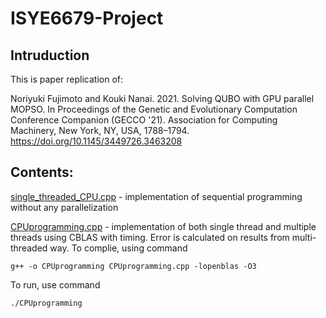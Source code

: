 # ISYE6679-Project
## Intruduction
This is paper replication of:

Noriyuki Fujimoto and Kouki Nanai. 2021. Solving QUBO with GPU parallel MOPSO. In Proceedings of the Genetic and Evolutionary Computation Conference Companion (GECCO '21). Association for Computing Machinery, New York, NY, USA, 1788–1794. https://doi.org/10.1145/3449726.3463208



## Contents:

[single_threaded_CPU.cpp](#CPUprogramming.cpp) - implementation of sequential programming without any parallelization


[CPUprogramming.cpp](#CPUprogramming.cpp) - implementation of both single thread and multiple threads using CBLAS with timing. Error is calculated on results from multi-threaded way.
To complie, using command 
```
g++ -o CPUprogramming CPUprogramming.cpp -lopenblas -O3
```
To run, use command
```
./CPUprogramming
```

